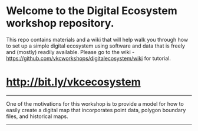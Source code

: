 # Welcome to the Digital Ecosystem workshop repository. 

This repo contains materials and a wiki that will help walk you through how to set up a simple digital ecosystem using software and data that is freely and (mostly) readily available. Please go to the wiki - https://github.com/vkcworkshops/digitalecosystem/wiki for tutorial.

# http://bit.ly/vkcecosystem
--------------
One of the motivations for this workshop is to provide a model for how to easily create a digital map that incorporates point data, polygon boundary files, and historical maps.

---------------


